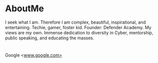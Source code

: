 # AboutMe
I seek what I am. Therefore I am complex, beautiful, inspirational, and entertaining. Techie, gamer, foster kid. Founder: Defender Academy. My views are my own. Immense dedication to diversity in Cyber, mentorship, public speaking, and educating the masses. 

#
Google <www.google.com>
